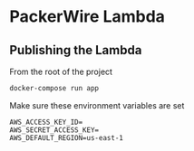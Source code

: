 # PackerWire Lambda

## Publishing the Lambda

From the root of the project

```bash
docker-compose run app
```

Make sure these environment variables are set

```env
AWS_ACCESS_KEY_ID=
AWS_SECRET_ACCESS_KEY=
AWS_DEFAULT_REGION=us-east-1
```